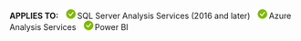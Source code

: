 **APPLIES TO:** ![yes](media/yes.png)SQL Server Analysis Services (2016 and later) ![yes](media/yes.png)Azure Analysis Services ![yes](media/yes.png)Power BI